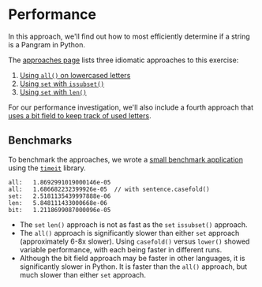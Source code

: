 # Performance

In this approach, we'll find out how to most efficiently determine if a string is a Pangram in Python.

The [approaches page][approaches] lists three idiomatic approaches to this exercise:

1. [Using `all()` on lowercased letters][approach-all]
2. [Using `set` with `issubset()`][approach-set-issubset]
3. [Using `set` with `len()`][approach-set-len]

For our performance investigation, we'll also include a fourth approach that [uses a bit field to keep track of used letters][approach-bitfield].

## Benchmarks

To benchmark the approaches, we wrote a [small benchmark application][benchmark-application] using the [`timeit`][timeit] library.

```
all:   1.8692991019000146e-05
all:   1.686682232399926e-05  // with sentence.casefold()
set:   2.5181135439997888e-06
len:   5.848111433000668e-06
bit:   1.2118699087000096e-05
```

- The `set` `len()` approach is not as fast as the `set` `issubset()` approach.
- The `all()` approach is significantly slower than either `set` approach (approximately 6-8x slower).
  Using `casefold()` versus `lower()` showed variable performance, with each being faster in different runs.
- Although the bit field approach may be faster in other languages, it is significantly slower in Python.
  It is faster than the `all()` approach, but much slower than either `set` approach.

[benchmark-application]: https://github.com/exercism/python/blob/main/exercises/practice/pangram/.articles/performance/code/Benchmark.py
[timeit]: https://docs.python.org/3/library/timeit.html
[approaches]: https://exercism.org/tracks/python/exercises/pangram/approaches
[approach-all]: https://exercism.org/tracks/python/exercises/pangram/approaches/all
[approach-set-issubset]: https://exercism.org/tracks/python/exercises/pangram/approaches/set-issubset
[approach-set-len]: https://exercism.org/tracks/python/exercises/pangram/approaches/set-len
[approach-bitfield]: https://exercism.org/tracks/python/exercises/pangram/approaches/bitfield

